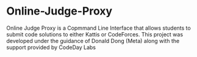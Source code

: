 # Online-Judge-Proxy
Online Judge Proxy is a Copmmand Line Interface that allows students to submit code solutions to either Kattis or CodeForces.
This project was developed under the guidance of Donald Dong (Meta) along with the support provided by CodeDay Labs
